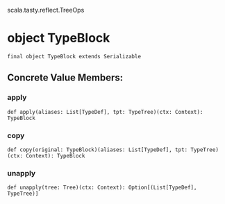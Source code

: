 scala.tasty.reflect.TreeOps
# object TypeBlock

<pre><code class="language-scala" >final object TypeBlock extends Serializable</pre></code>
## Concrete Value Members:
### apply
<pre><code class="language-scala" >def apply(aliases: List[TypeDef], tpt: TypeTree)(ctx: Context): TypeBlock</pre></code>

### copy
<pre><code class="language-scala" >def copy(original: TypeBlock)(aliases: List[TypeDef], tpt: TypeTree)(ctx: Context): TypeBlock</pre></code>

### unapply
<pre><code class="language-scala" >def unapply(tree: Tree)(ctx: Context): Option[(List[TypeDef], TypeTree)]</pre></code>

